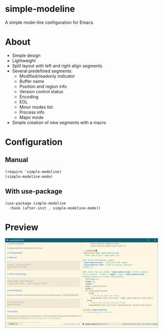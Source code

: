 # simple-modeline

A simple mode-line configuration for Emacs.

# About

* Simple design
* Lightweight
* Split layout with left and right align segments
* Several predefined segments:
  - Modified/readonly indicator
  - Buffer name
  - Position and region info
  - Version control status
  - Encoding
  - EOL
  - Minor modes list
  - Process info
  - Major mode
* Simple creation of new segments with a macro

# Configuration

## Manual

```
(require 'simple-modeline)
(simple-modeline-mode)
```

## With use-package

```
(use-package simple-modeline
  :hook (after-init . simple-modeline-mode))
```

# Preview

![Simple modeline](screenshot.png)
